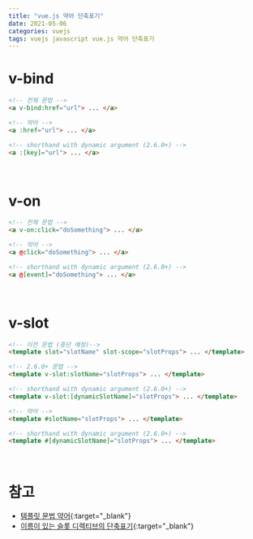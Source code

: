 ```yaml
---
title: "vue.js 약어 단축표기"
date: 2021-05-06
categories: vuejs
tags: vuejs javascript vue.js 약어 단축표기
---
```


# v-bind

```html
<!-- 전체 문법 -->
<a v-bind:href="url"> ... </a>

<!-- 약어 -->
<a :href="url"> ... </a>

<!-- shorthand with dynamic argument (2.6.0+) -->
<a :[key]="url"> ... </a>
```

<br>

# v-on

```html
<!-- 전체 문법 -->
<a v-on:click="doSomething"> ... </a>

<!-- 약어 -->
<a @click="doSomething"> ... </a>

<!-- shorthand with dynamic argument (2.6.0+) -->
<a @[event]="doSomething"> ... </a>
```

<br>

# v-slot

```html
<!-- 이전 문법 (중단 예정)-->
<template slot="slotName" slot-scope="slotProps"> ... </template>

<!-- 2.6.0+ 문법 -->
<template v-slot:slotName="slotProps"> ... </template>

<!-- shorthand with dynamic argument (2.6.0+) -->
<template v-slot:[dynamicSlotName]="slotProps"> ... </template>

<!-- 약어 -->
<template #slotName="slotProps"> ... </template>

<!-- shorthand with dynamic argument (2.6.0+) -->
<template #[dynamicSlotName]="slotProps"> ... </template>
```

<br>

# 참고

- [템플릿 문법 약어](https://kr.vuejs.org/v2/guide/syntax.html#%EC%95%BD%EC%96%B4){:target="\_blank"}
- [이름이 있는 슬롯 디렉티브의 단축표기](https://kr.vuejs.org/v2/guide/components-slots.html#%EC%9D%B4%EB%A6%84%EC%9D%B4-%EC%9E%88%EB%8A%94-%EC%8A%AC%EB%A1%AF-%EB%94%94%EB%A0%89%ED%8B%B0%EB%B8%8C%EC%9D%98-%EB%8B%A8%EC%B6%95%ED%91%9C%EA%B8%B0-Named-Slots-Shorthand){:target="\_blank"}
